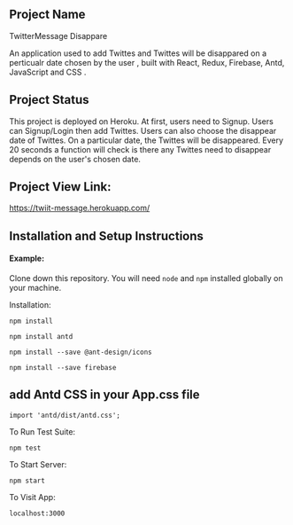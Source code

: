 ## Project Name 


TwitterMessage Disappare

An application used to add Twittes and Twittes will be disappared on a perticualr date chosen by the user , built with React, Redux, Firebase, Antd, JavaScript and CSS .

## Project Status


This project is deployed on Heroku. At first, users need to Signup. Users can Signup/Login then add Twittes. Users can also choose the disappear date of Twittes. On a particular date, the Twittes will be disappeared. Every 20 seconds a function will check is there any Twittes need to disappear depends on the user's chosen date.

## Project View Link:

https://twiit-message.herokuapp.com/


## Installation and Setup Instructions

#### Example:  

Clone down this repository. You will need `node` and `npm` installed globally on your machine.  

Installation:

`npm install`  


`npm install antd`

`npm install --save @ant-design/icons`

`npm install --save firebase`


## add Antd CSS in your App.css file
`import 'antd/dist/antd.css';`

To Run Test Suite:  

`npm test`  


To Start Server:

`npm start`  



To Visit App:

`localhost:3000`  







